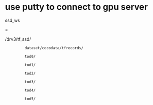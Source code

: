 # use putty to connect to gpu server

ssd_ws

=

/drv3/tf_ssd/

             dataset/cocodata/tfrecords/
             
             tod0/
             
             tod1/
             
             tod2/

             tod3/

             tod4/

             tod5/

